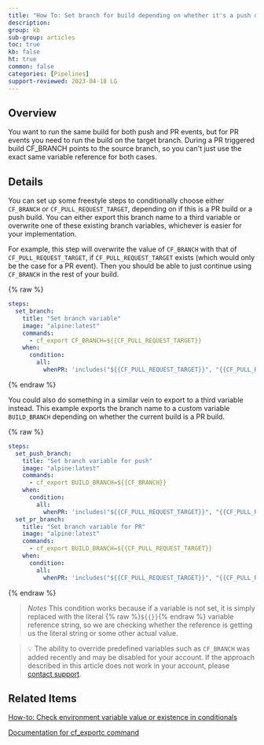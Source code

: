 ```yaml
---
title: "How To: Set branch for build depending on whether it's a push or PR event"
description: 
group: kb
sub-group: articles
toc: true
kb: false
ht: true
common: false
categories: [Pipelines]
support-reviewed: 2023-04-18 LG
---
```


## Overview

You want to run the same build for both push and PR events, but for PR events you need to run the build on the target branch. During a PR triggered build CF_BRANCH points to the source branch, so you can't just use the exact same variable reference for both cases.

## Details

You can set up some freestyle steps to conditionally choose either `CF_BRANCH` or `CF_PULL_REQUEST_TARGET`, depending on if this is a PR build or a push build. You can either export this branch name to a third variable or overwrite one of these existing branch variables, whichever is easier for your implementation.

For example, this step will overwrite the value of `CF_BRANCH` with that of `CF_PULL_REQUEST_TARGET`, if `CF_PULL_REQUEST_TARGET` exists (which would only be the case for a PR event). Then you should be able to just continue using `CF_BRANCH` in the rest of your build.

{% raw %}

```yaml
steps:
  set_branch:
    title: "Set branch variable"
    image: "alpine:latest"
    commands:
      - cf_export CF_BRANCH=${{CF_PULL_REQUEST_TARGET}}
    when:
      condition:
        all:
          whenPR: 'includes("${{CF_PULL_REQUEST_TARGET}}", "{{CF_PULL_REQUEST_TARGET}}") == false'
```

{% endraw %}

You could also do something in a similar vein to export to a third variable instead. This example exports the branch name to a custom variable `BUILD_BRANCH` depending on whether the current build is a PR build.

{% raw %}

```yaml
steps:
  set_push_branch:
    title: "Set branch variable for push"
    image: "alpine:latest"
    commands:
      - cf_export BUILD_BRANCH=${{CF_BRANCH}}
    when:
      condition:
        all:
          whenPR: 'includes("${{CF_PULL_REQUEST_TARGET}}", "{{CF_PULL_REQUEST_TARGET}}") == true'
  set_pr_branch:
    title: "Set branch variable for PR"
    image: "alpine:latest"
    commands:
      - cf_export BUILD_BRANCH=${{CF_PULL_REQUEST_TARGET}}
    when:
      condition:
        all:
          whenPR: 'includes("${{CF_PULL_REQUEST_TARGET}}", "{{CF_PULL_REQUEST_TARGET}}") == false'
```

{% endraw %}

>_Notes_ This condition works because if a variable is not set, it is simply replaced with the literal {% raw %}`${{}}`{% endraw %} variable reference string, so we are checking whether the reference is getting us the literal string or some other
actual value.

>💡 The ability to override predefined variables such as `CF_BRANCH` was added recently and may be disabled for your account. If the approach described in this article does not work in your account, please [contact support](https://support.codefresh.io/hc/en-us/requests/new).

## Related Items

[How-to: Check environment variable value or existence in conditionals]({{site.baseurl}}/docs/kb/articles/check-env-vars-in-conditionals/)

[Documentation for cf_exportc command]({{site.baseurl}}/docs/pipelines/variables/#using-cf_export-command)
